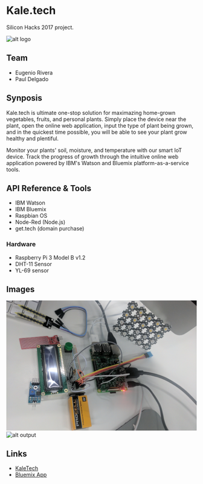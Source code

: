 # Kale.tech
Silicon Hacks 2017 project.

![alt logo](https://github.com/eugesd/SHProject/blob/master/kaletech_logo.png)


## Team
* Eugenio Rivera
* Paul Delgado

## Synposis

Kale.tech is ultimate one-stop solution for maximazing home-grown vegetables, fruits, and personal plants. Simply place the device near the plant, open the online web application, input the type of plant being grown, and in the quickest time possible, you will be able to see your plant grow healthy and plentiful.

Monitor your plants' soil, moisture, and temperature with our smart IoT device. Track the progress of growth through the intuitive online web application powered by IBM's Watson and Bluemix platform-as-a-service tools.

## API Reference & Tools
* IBM Watson
* IBM Bluemix
* Raspbian OS
* Node-Red (Node.js)
* get.tech (domain purchase)

### Hardware
* Raspberry Pi 3 Model B v1.2
* DHT-11 Sensor
* YL-69 sensor

## Images
![alt hardware](https://github.com/eugesd/SHProject/blob/master/content/images/hardware.jpg)
![alt output](../blob/master/content/images/output.jpg)

## Links
* [KaleTech](http://www.kale.tech "KaleTech")
* [Bluemix App](https://home-iot-simulator-20170507034737862.mybluemix.net/ "KaleTech App")